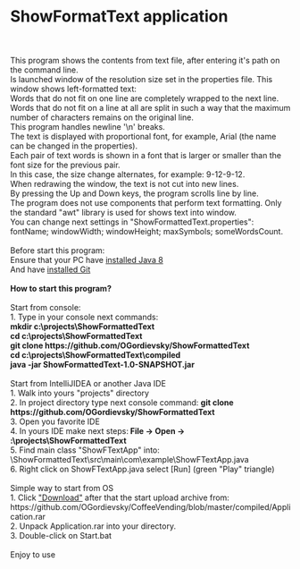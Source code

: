 # ShowFormatText application
<br/>
<br/>This program shows the contents from text file, after entering it's path on the command line.
<br/>Is launched window of the resolution size set in the properties file. This window shows left-formatted text: 
<br/>Words that do not fit on one line are completely wrapped to the next line. 
<br/>Words that do not fit on a line at all are split in such a way that the maximum number of characters remains on the original line. 
<br/>This program handles newline '\n' breaks.
<br/>The text is displayed with proportional font, for example, Arial (the name can be changed in the properties).
<br/>Each pair of text words is shown in a font that is larger or smaller than the font size for the previous pair. 
<br/>In this case, the size change alternates, for example: 9-12-9-12.
<br/>When redrawing the window, the text is not cut into new lines.
<br/>By pressing the Up and Down keys, the program scrolls line by line.
<br/>The program does not use components that perform text formatting. Only the standard "awt" library is used for shows text into window.
<br/>You can change next settings in "ShowFormattedText.properties": fontName; windowWidth; windowHeight; maxSymbols; someWordsCount.
<br/>
<br/>Before start this program:
<br/>Ensure that your PC have <a href="https://www.java.com/en/download/help/index_installing.html">installed Java 8</a>
<br/>And have <a href="https://git-scm.com/book/en/v2/Getting-Started-Installing-Git">installed Git</a>
<br/>
<br/><b>How to start this program?</b>
<br/>  
<br/>Start from console:
<br/>1. Type in your console next commands:
<br/><b>mkdir c:\projects\ShowFormattedText</b>
<br/><b>cd c:\projects\ShowFormattedText</b>
<br/><b>git clone https://github.com/OGordievsky/ShowFormattedText</b>
<br/><b>cd c:\projects\ShowFormattedText\compiled</b>
<br/><b>java -jar ShowFormattedText-1.0-SNAPSHOT.jar</b>
<br/> 
<br/>Start from IntelliJIDEA or another Java IDE
<br/>1. Walk into yours "projects" directory
<br/>2. In project directory type next console command: <b>git clone https://github.com/OGordievsky/ShowFormattedText</b>
<br/>3. Open you favorite IDE
<br/>4. In yours IDE make next steps:<b> File -> Open -> :\projects\ShowFormattedText</b>
<br/>5. Find main class "ShowFTextApp" into: \ShowFormattedText\src\main\com\example\ShowFTextApp.java
<br/>6. Right click on ShowFTextApp.java select [Run] (green "Play" triangle)
<br/>
<br/>Simple way to start from OS
<br/>1. Click  <a href="https://github.com/OGordievsky/ShowFormattedText/raw/master/compilled/Application.rar">"Download"</a> after that the start upload archive from:
<br/>https://github.com/OGordievsky/CoffeeVending/blob/master/compiled/Application.rar
<br/>2. Unpack Application.rar into your directory.
<br/>3. Double-click on Start.bat
<br/>
<br/>Enjoy to use